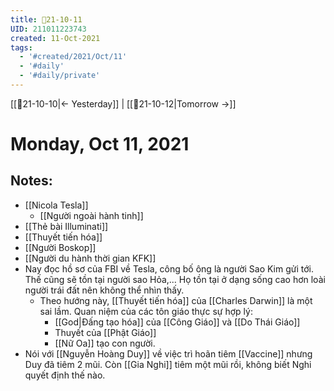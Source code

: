 ```yaml
---
title: 📝21-10-11
UID: 211011223743
created: 11-Oct-2021
tags:
  - '#created/2021/Oct/11'
  - '#daily'
  - '#daily/private'
---
```

[[📝21-10-10|<- Yesterday]] | [[📝21-10-12|Tomorrow ->]]
# Monday, Oct 11, 2021

## Notes:
- [[Nicola Tesla]]
	- [[Người ngoài hành tinh]]
- [[Thẻ bài Illuminati]]
- [[Thuyết tiến hóa]]
- [[Người Boskop]]
- [[Người du hành thời gian KFK]]
- Nay đọc hồ sơ của FBI về Tesla, công bố ông là người Sao Kim gửi tới. Thế cũng sẽ tồn tại người sao Hỏa,... Họ tồn tại ở dạng sống cao hơn loài người trái đất nên không thể nhìn thấy.
	- Theo hướng này, [[Thuyết tiến hóa]] của [[Charles Darwin]] là một sai lầm. Quan niệm của các tôn giáo thực sự hợp lý:
		- [[God|Đấng tạo hóa]] của [[Công Giáo]] và [[Do Thái Giáo]]
		- Thuyết của [[Phật Giáo]]
		- [[Nữ Oa]] tạo con người.
- Nói với [[Nguyễn Hoàng Duy]] về việc trì hoãn tiêm [[Vaccine]] nhưng Duy đã tiêm 2 mũi. Còn [[Gia Nghi]] tiêm một mũi rồi, không biết Nghi quyết định thế nào.

